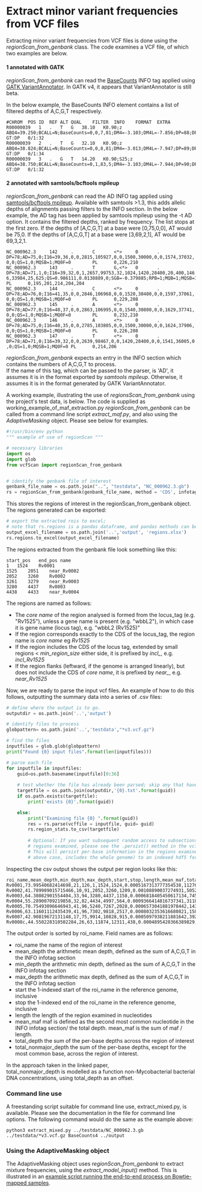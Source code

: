 # Extract minor variant frequencies from VCF files

Extracting minor variant frequencies from VCF files is done using the *regionScan_from_genbank* class.
The code examines a VCF file, of which two examples are below.  
#### 1 annotated with GATK
*regionScan_from_genbank* can read the [BaseCounts](https://software.broadinstitute.org/gatk/documentation/tooldocs/3.8-0/org_broadinstitute_gatk_tools_walkers_annotator_BaseCounts.php) INFO tag applied using [GATK VariantAnnotator](https://software.broadinstitute.org/gatk/documentation/tooldocs/3.8-0/org_broadinstitute_gatk_tools_walkers_annotator_VariantAnnotator.php).
In GATK v4, it appears that VariantAnnotator is still beta.

In the below example, the BaseCounts INFO element contains a list of filtered depths of A,C,G,T respectively.
```
#CHROM	POS	ID	REF	ALT	QUAL	FILTER	INFO	FORMAT	EXTRA
R00000039	1	.	T	G	38.10	K0.90;z	ABQ4=39.250;BCALL=N;BaseCounts=0,0,7,81;DM4=-3.103;DM4L=-7.856;DP=88;DP4=24,3,5,0;DPT4L=-81.656;DZ4=-2.480;DZ4L=-6.927;GC=60.780;MQ=59;MQ4=60;PCALL4=0.000;PCONS4=1.000;SBR=0	GT:DP	0/1:32
R00000039	2	.	T	G	32.10	K0.90;z	ABQ4=38.824;BCALL=N;BaseCounts=0,0,8,81;DM4=-3.013;DM4L=-7.947;DP=89;DP4=26,3,5,0;DPT4L=-82.759;DZ4=-2.408;DZ4L=-7.005;GC=59.620;MQ=59;MQ4=60;PCALL4=0.000;PCONS4=1.000;SBR=0	GT:DP	0/1:34
R00000039	3	.	G	T	14.20	K0.90;S25;z	ABQ4=38.750;BCALL=N;BaseCounts=0,1,83,5;DM4=-3.103;DM4L=-7.944;DP=90;DP4=25,3,4,0;DPT4L=-82.726;DZ4=-2.480;DZ4L=-7.003;GC=60.380;MQ=59;MQ4=60;PCALL4=0.000;PCONS4=1.000;SBR=0	GT:DP	0/1:32
```

#### 2 annotated with samtools/bcftools mpileup
*regionScan_from_genbank* can read the AD INFO tag applied using [samtools/bcftools mpileup](https://samtools.github.io/bcftools/bcftools.html).  Available with samtools >1.3, this adds allelic depths of alignments passing filters to the INFO section.
In the below example, the AD tag has been applied by samtools mpileup using the -t AD option.
It contains the filtered depths, ranked by frequency.  The list stops at the first zero.
If the depths of [A,C,G,T] at a base were [0,75,0,0], AT would be 75,0.
If the depths of [A,C,G,T] at a base were [3,69,2,1], AT would be 69,3,2,1.

```
NC_000962.3     142     .       C       <*>     0       .       DP=78;AD=75,0;I16=39,36,0,0,2815,105927,0,0,1500,30000,0,0,1574,37032,
0,0;QS=1,0;MQSB=1;MQ0F=0        PL      0,226,210
NC_000962.3     143     .       T       G,<*>   0       .       DP=78;AD=71,1,0;I16=39,32,0,1,2657,99753,32,1024,1420,28400,20,400,146
6,33984,25,625;QS=0.986111,0.0138889,0;SGB=-0.379885;RPB=1;MQB=1;MQSB=1;BQB=1;MQ0F=0    PL      0,195,201,214,204,204
NC_000962.3     144     .       C       <*>     0       .       DP=78;AD=76,0;I16=41,35,0,0,2846,106968,0,0,1520,30400,0,0,1597,37061,
0,0;QS=1,0;MQSB=1;MQ0F=0        PL      0,229,208
NC_000962.3     145     .       A       <*>     0       .       DP=78;AD=77,0;I16=40,37,0,0,2863,106995,0,0,1540,30800,0,0,1629,37741,
0,0;QS=1,0;MQSB=1;MQ0F=0        PL      0,232,210
NC_000962.3     146     .       A       <*>     0       .       DP=78;AD=75,0;I16=40,35,0,0,2785,103805,0,0,1500,30000,0,0,1624,37906,
0,0;QS=1,0;MQSB=1;MQ0F=0        PL      0,226,208
NC_000962.3     147     .       T       <*>     0       .       DP=78;AD=71,0;I16=39,32,0,0,2639,98467,0,0,1420,28400,0,0,1541,36005,0
,0;QS=1,0;MQSB=1;MQ0F=0 PL      0,214,206
```

*regionScan_from_genbank* expects an entry in the INFO section which contains the numbers of A,C,G,T to process.    
If the name of this tag, which can be passed to the parser, is 'AD', it assumes it is in the format exported by *samtools mpileup*.
Otherwise, it assumes it is in the format generated by GATK VariantAnnotator.


A working example, illustrating the use of *regionsScan_from_genbank* using the project's test data, is below.  The code is supplied as working_example_of_maf_extraction.py
*regionScan_from_genbank* can be called from a command line script *extract_maf.py*, and also using the *AdaptiveMasking* object.
Please see below for examples.
```python
#!/usr/bin/env python
""" example of use of regionScan """

# necessary libraries
import os
import glob
from vcfScan import regionScan_from_genbank


# identify the genbank file of interest
genbank_file_name = os.path.join("..", "testdata", "NC_000962.3.gb")
rs = regionScan_from_genbank(genbank_file_name, method = 'CDS', infotag='AD', min_region_size=15)

```

This stores the regions of interest in the regionScan_from_genbank object.
The regions generated can be exported:

```python
# export the extracted rois to excel;
# note that rs.regions is a pandas dataframe, and pandas methods can be called on it;
output_excel_filename = os.path.join('..','output', 'regions.xlsx')
rs.regions.to_excel(output_excel_filename)

```

The regions extracted from the genbank file look something like this:

```
start_pos	end_pos	name
1	1524	Rv0001
1525	2051	near_Rv0002
2052	3260	Rv0002
3261	3279	near_Rv0003
3280	4437	Rv0003
4438	4433	near_Rv0004

```
The regions are named as follows:
* The *core name* of the region analysed is formed from the locus_tag (e.g. "Rv1525"), unless a gene name is present (e.g. "wbbL2"), in which case it is gene name (locus tag), e.g. "wbbL2 (Rv1525)"
* If the region corresponds exactly to the CDS of the locus_tag, the region name is *core name* eg *Rv1525*
* If the region includes the CDS of the locus tag, extended by small regions < *min_region_size* either side, it is prefixed by *incl_*, e.g. *incl_Rv1525*
* If the region flanks (leftward, if the genome is arranged linearly), but does not include the CDS of *core name*, it is prefixed by *near_*, e.g. *near_Rv1525*

Now, we are ready to parse the input vcf files.
An example of how to do this follows, outputting the summary data into a series of .csv files:

```python
# define where the output is to go.
outputdir = os.path.join('..','output')

# identify files to process
globpattern= os.path.join('..','testdata',"*v3.vcf.gz")

# find the files
inputfiles = glob.glob(globpattern)
print("Found {0} input files".format(len(inputfiles)))

# parse each file
for inputfile in inputfiles:
    guid=os.path.basename(inputfile)[0:36]
    
    # test whether the file has already been parsed; skip any that have
    targetfile = os.path.join(outputdir,'{0}.txt'.format(guid))
    if os.path.exists(targetfile):
        print('exists {0}'.format(guid))

    else:
        print("Examining file {0} ".format(guid))
        res = rs.parse(vcffile = inputfile, guid= guid)
        rs.region_stats.to_csv(targetfile)
        
        # Optional: If you want subsequent random access to subsections of the
        # regions examined, please see the .persist() method in the vcfScan class.
        # This will persist per-base information in the regions examined (which, in the
        # above case, includes the whole genome) to an indexed hdf5 format.

```


Inspecting the csv output shows the output per region looks like this:
```csv
roi_name,mean_depth,min_depth,max_depth,start,stop,length,mean_maf,total_depth,total_nonmajor_depth
Rv0001,73.99540682414698,21,126,1,1524,1524,0.0005167313777354538,112769,60
Rv0002,41.789909015715466,10,91,2052,3260,1209,0.00108890037274931,50524,47
Rv0003,64.38082901554404,33,94,3280,4437,1158,0.0006818405450617134,74553,52
Rv0004,55.28900709219858,32,82,4434,4997,564,0.0009366414816737341,31183,28
Rv0005,70.75493096646943,41,96,5240,7267,2028,0.0006573041881978442,143491,96
Rv0006,63.11601112435439,41,96,7302,9818,2517,0.0008032353616680821,158863,129
Rv0007,42.90819672131148,17,75,9914,10828,915,0.0005097938211881642,39261,19
Rv0008c,44.550228310502284,26,63,11874,12311,438,0.0004895420366389829,19513,9
```

The output order is sorted by roi_name.
Field names are as follows:

* roi_name the name of the region of interest
* mean_depth the arithmetic mean depth, defined as the sum of A,C,G,T in the INFO infotag section
* min_depth  the arithmetic min depth, defined as the sum of A,C,G,T in the INFO infotag section
* max_depth  the arithmetic max depth, defined as the sum of A,C,G,T in the INFO infotag section
* start the 1-indexed start of the roi_name in the reference genome, inclusive
* stop  the 1-indexed end of the roi_name in the reference genome, inclusive
* length the length of the region examined in nucleotides
* mean_maf  maf is defined as the second most common nucleotide in the INFO infotag section/ the total depth.  mean_maf is the sum of maf / length.
* total_depth the sum of the per-base depths across the region of interest
* total_nonmajor_depth the sum of the per-base depths, except for the most common base, across the region of interest.

In the approach taken in the linked paper,  
total_nonmajor_depth is modelled as a function non-Mycobacterial bacterial DNA concentrations, using total_depth as an offset.

### Command line use
A freestanding script suitable for command line use, extract_mixed.py, is available.
Please see the documentation in the file for command line options.
The following command would do the same as the example above:

```
python3 extract_mixed.py ../testdata/NC_000962.3.gb ../testdata/*v3.vcf.gz BaseCounts4 ../output

```

### Using the AdaptiveMasking object
The AdaptiveMasking object uses *regionScan_from_genbank* to extract mixture frequencies, using the *extract_model_input()* method.
This is illustrated in an [example script running the end-to-end process on Bowtie-mapped samples](../pipeline/testdata/process_bowtie.py).

